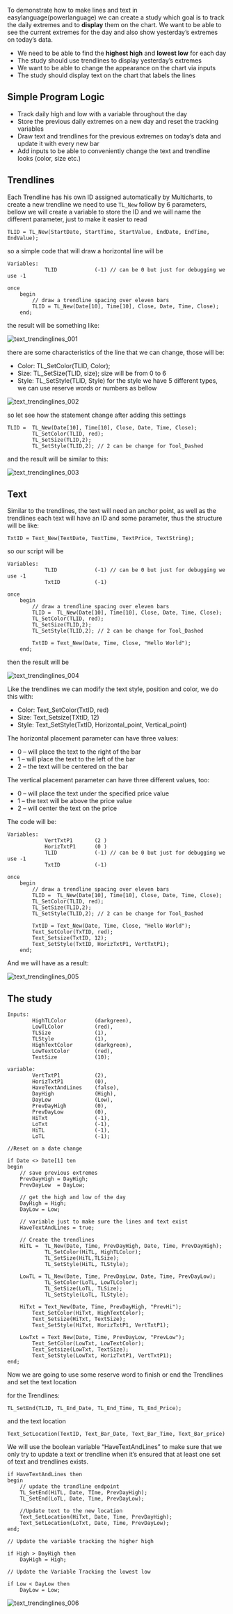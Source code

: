 To demonstrate how to make lines and text in easylanguage(powerlanguage) we can create a study which goal is to track the daily extremes and to **display** them on the chart. We want to be able to see the current extremes for the day and also show yesterday’s extremes on today’s data. 

* We need to be able to find the **highest high** and **lowest low** for each day
* The study should use trendlines to display yesterday’s extremes
* We want to be able to change the appearance on the chart via inputs
* The study should display text on the chart that labels the lines

## Simple Program Logic

* Track daily high and low with a variable throughout the day
* Store the previous daily extremes on a new day and reset the tracking variables
* Draw text and trendlines for the previous extremes on today’s data and update it with every new bar
* Add inputs to be able to conveniently change the text and trendline looks (color, size etc.)

## Trendlines

Each Trendline has his own ID assigned automatically by Multicharts, to create a new trendline we need to use `TL_New` follow by 6 parameters, bellow we will create a variable to store the ID and we will name the different parameter, just to make it easier to read

```
TLID = TL_New(StartDate, StartTime, StartValue, EndDate, EndTime, EndValue);
```

so a simple code that will draw a horizontal line will be

```
Variables:
            TLID            (-1) // can be 0 but just for debugging we use -1

once
    begin
        // draw a trendline spacing over eleven bars
        TLID = TL_New(Date[10], Time[10], Close, Date, Time, Close);
    end;
```

the result will be something like:

![text_trendinglines_001](images/text_trendinglines_001.png)

there are some characteristics of the line that we can change, those will be:

* Color: TL_SetColor(TLID, Color);
* Size: TL_SetSize(TLID, size); size will be from 0 to 6
* Style: TL_SetStyle(TLID, Style) for the style we have 5 different types, we can use reserve words or numbers as bellow

![text_trendinglines_002](images/text_trendinglines_002.png)

so let see how the statement change after adding this settings

```
TLID =  TL_New(Date[10], Time[10], Close, Date, Time, Close);
        TL_SetColor(TLID, red);
        TL_SetSize(TLID,2);
        TL_SetStyle(TLID,2); // 2 can be change for Tool_Dashed
```

and the result will be similar to this:

![text_trendinglines_003](images/text_trendinglines_003.png)


## Text

Similar to the trendlines, the text will need an anchor point, as well as the trendlines each text will have an ID and some parameter, thus the structure will be like:

```
TxtID = Text_New(TextDate, TextTime, TextPrice, TextString);
```

so our script will be 

```
Variables:
            TLID            (-1) // can be 0 but just for debugging we use -1
            TxtID			(-1)

once
    begin
        // draw a trendline spacing over eleven bars
        TLID =  TL_New(Date[10], Time[10], Close, Date, Time, Close);
        TL_SetColor(TLID, red);
        TL_SetSize(TLID,2);
        TL_SetStyle(TLID,2); // 2 can be change for Tool_Dashed

        TxtID = Text_New(Date, Time, Close, "Hello World");
    end;
```

then the result will be 

![text_trendinglines_004](images/text_trendinglines_004.png)

Like the trendlines we can modify the text style, position and color, we do this with:

* Color: Text_SetColor(TxtID, red)
* Size: Text_Setsize(TXtID, 12)
* Style: Text_SetStyle(TxtID, Horizontal_point, Vertical_point)

The horizontal placement parameter can have three values:

* 0 – will place the text to the right of the bar
* 1 – will place the text to the left of the bar
* 2 – the text will be centered on the bar

The vertical placement parameter can have three different values, too:

* 0 – will place the text under the specified price value
* 1 – the text will be above the price value
* 2 – will center the text on the price

The code will be:


```
Variables:
			VertTxtP1		(2 )
			HorizTxtP1		(0 )
            TLID            (-1) // can be 0 but just for debugging we use -1
            TxtID			(-1)

once
    begin
        // draw a trendline spacing over eleven bars
        TLID =  TL_New(Date[10], Time[10], Close, Date, Time, Close);
        TL_SetColor(TLID, red);
        TL_SetSize(TLID,2);
        TL_SetStyle(TLID,2); // 2 can be change for Tool_Dashed

        TxtID = Text_New(Date, Time, Close, "Hello World");
        Text_SetColor(TxTID, red);
        Text_Setsize(TxtID, 12);
        Text_SetStyle(TxtID, HorizTxtP1, VertTxtP1);
    end;
```

And we will have as a result:

![text_trendinglines_005](images/text_trendinglines_005.png)

## The study 

```
Inputs:
		HighTLColor			(darkgreen),
		LowTLColor			(red),
		TLSize 				(1),
		TLStyle 			(1),
		HighTextColor		(darkgreen),
		LowTextColor		(red),
		TextSize 			(10);

variable:
		VertTxtP1			(2),
		HorizTxtP1			(0),
		HaveTextAndLines	(false),
		DayHigh				(High),
		DayLow				(Low),
		PrevDayHigh			(0),
		PrevDayLow			(0),
		HiTxt 				(-1),
		LoTxt 				(-1),
		HiTL 				(-1),
		LoTL 				(-1);

//Reset on a date change

if Date <> Date[1] ten
begin
	// save previous extremes
	PrevDayHigh = DayHigh;
	PrevDayLow	= DayLow;

	// get the high and low of the day
	DayHigh = High;
	DayLow = Low;

	// variable just to make sure the lines and text exist
	HaveTextAndLines = true;

	// Create the trendlines
	HiTL = 	TL_New(Date, Time, PrevDayHigh, Date, Time, PrevDayHigh);
        	TL_SetColor(HiTL, HighTLColor);
        	TL_SetSize(HiTL,TLSize);
        	TL_SetStyle(HiTL, TLStyle);

	LowTL = TL_New(Date, Time, PrevDayLow, Date, Time, PrevDayLow);
        	TL_SetColor(LoTL, LowTLColor);
        	TL_SetSize(LoTL, TLSize);
        	TL_SetStyle(LoTL, TLStyle);

    HiTxt = Text_New(Date, Time, PrevDayHigh, "PrevHi");
        Text_SetColor(HiTxt, HighTextColor);
        Text_Setsize(HiTxt, TextSize);
        Text_SetStyle(HiTxt, HorizTxtP1, VertTxtP1);

    LowTxt = Text_New(Date, Time, PrevDayLow, "PrevLow");
        Text_SetColor(LowTxt, LowTextColor);
        Text_Setsize(LowTxt, TextSize);
        Text_SetStyle(LowTxt, HorizTxtP1, VertTxtP1);
end;
```

Now we are going to use some reserve word to finish or end the Trendlines and set the text location

for the Trendlines:

```
TL_SetEnd(TLID, TL_End_Date, TL_End_Time, TL_End_Price);
```

and the text location

```
Text_SetLocation(TextID, Text_Bar_Date, Text_Bar_Time, Text_Bar_price)
```

We will use the boolean variable “HaveTextAndLines” to make sure that we only try to update a text or trendline when it’s ensured that at least one set of text and trendlines exists.

```
if HaveTextAndLines then
begin
	// update the trandline endpoint
	TL_SetEnd(HiTL, Date, TIme, PrevDayHigh);
	TL_SetEnd(LoTL, Date, Time, PrevDayLow);

	//Update text to the new location
	Text_SetLocation(HiTxt, Date, Time, PrevDayHigh);
	Text_SetLocation(LoTxt, Date, Time, PrevDayLow);
end;

// Update the variable tracking the higher high

if High > DayHigh then
	DayHigh = High;

// Update the Variable Tracking the lowest low

if Low < DayLow then
	DayLow = Low;
```

![text_trendinglines_006](images/text_trendinglines_006.png)